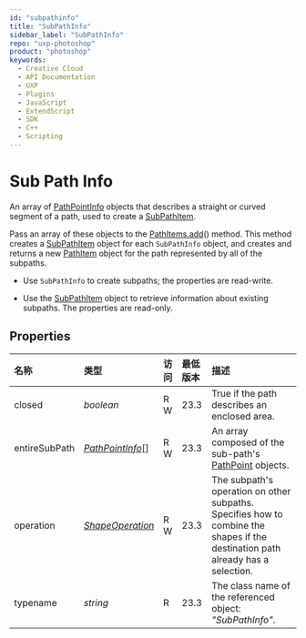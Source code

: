 ```yaml
---
id: "subpathinfo"
title: "SubPathInfo"
sidebar_label: "SubPathInfo"
repo: "uxp-photoshop"
product: "photoshop"
keywords:
  - Creative Cloud
  - API Documentation
  - UXP
  - Plugins
  - JavaScript
  - ExtendScript
  - SDK
  - C++
  - Scripting
---
```


# Sub Path Info

An array of [PathPointInfo](/ps_reference/classes/pathpointinfo/) objects that describes a straight or curved segment of a path, used to create
a [SubPathItem](/ps_reference/classes/subpathitem/).

Pass an array of these objects to the [PathItems.add](/ps_reference/classes/pathitems/#add)() method. This method creates a [SubPathItem](/ps_reference/classes/subpathitem/) object
for each `SubPathInfo` object, and creates and returns a new [PathItem](/ps_reference/classes/pathitem/) object for the path represented by
all of the subpaths.

 - Use `SubPathInfo` to create subpaths; the properties are read-write.

 - Use the [SubPathItem](/ps_reference/classes/subpathitem/) object to retrieve information about existing subpaths. The properties are read-only.

## Properties

| 名称 | 类型 | 访问 | 最低版本 | 描述 |
| :------ | :------ | :------ | :------ | :------ |
| closed | *boolean* | R W | 23.3 | True if the path describes an enclosed area. |
| entireSubPath | [*PathPointInfo*](/ps_reference/classes/pathpointinfo/)[] | R W | 23.3 | An array composed of the sub-path&#x27;s [PathPoint](/ps_reference/classes/pathpoint/) objects. |
| operation | [*ShapeOperation*](/ps_reference/modules/constants/#shapeoperation) | R W | 23.3 | The subpath&#x27;s operation on other subpaths. Specifies how to combine the shapes if the destination path already has a selection. |
| typename | *string* | R | 23.3 | The class name of the referenced object: *&quot;SubPathInfo&quot;*. |

